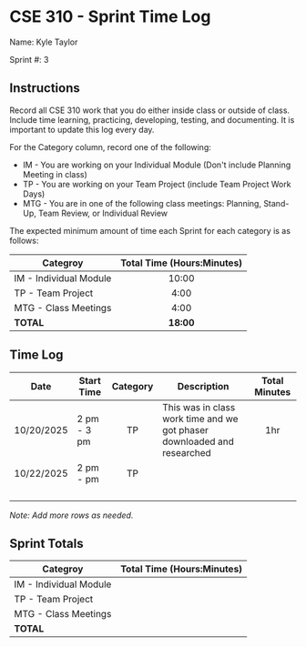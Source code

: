 # CSE 310 - Sprint Time Log

Name: Kyle Taylor

Sprint #: 3

## Instructions

Record all CSE 310 work that you do either inside class or outside of class.  Include time learning, practicing, developing, testing, and documenting.  It is important to update this log every day.

For the Category column, record one of the following:
* IM - You are working on your Individual Module (Don't include Planning Meeting in class)
* TP - You are working on your Team Project (include Team Project Work Days)
* MTG - You are in one of the following class meetings: Planning, Stand-Up, Team Review, or Individual Review

The expected minimum amount of time each Sprint for each category is as follows:

|Categroy                       |Total Time (Hours:Minutes)|
|-------------------------------|:------------------------:|
|IM - Individual Module         |          10:00           |
|TP - Team Project              |           4:00           |
|MTG - Class Meetings           |           4:00           |
|**TOTAL**                      |        **18:00**         |

## Time Log

| Date       | Start Time | Category | Description                                                             | Total Minutes |
|------------|------------|:--------:|-------------------------------------------------------------------------|:-------------:|
| 10/20/2025 | 2 pm - 3 pm |    TP    | This was in class work time and we got phaser downloaded and researched |      1hr      |
| 10/22/2025 | 2 pm -  pm |    TP    |                                                                         |               |
|            |            |          |                                                                         |               |
|            |            |          |                                                                         |               |
|            |            |          |                                                                         |               |
|            |            |          |                                                                         |               |

_Note: Add more rows as needed._

## Sprint Totals

|Categroy                       |Total Time (Hours:Minutes)|
|-------------------------------|:------------------------:|
|IM - Individual Module         |                          |
|TP - Team Project              |                          |
|MTG - Class Meetings           |                          |
|**TOTAL**                      |                          |